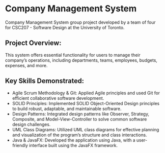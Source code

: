 # Company Management System
Company Management System group project developed by a team of four for CSC207 - Software Design at the University of Toronto.

## Project Overview:
This system offers essential functionality for users to manage their company’s operations, including departments, teams, employees, budgets, expenses, and more.

## Key Skills Demonstrated:
* Agile Scrum Methodology & Git: Applied Agile principles and used Git for efficient collaborative software development.
* SOLID Principles: Implemented SOLID Object-Oriented Design principles to build robust, adaptable, and maintainable software.
* Design Patterns: Integrated design patterns like Observer, Strategy, Composite, and Model-View-Controller to solve common software design challenges.
* UML Class Diagrams: Utilized UML class diagrams for effective planning and visualization of the program’s structure and class interactions.
* Java & JavaFX: Developed the application using Java, with a user-friendly interface built using the JavaFX framework.

